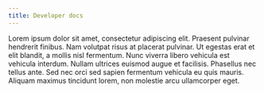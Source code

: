 ```yaml
---
title: Developer docs
---
```


Lorem ipsum dolor sit amet, consectetur adipiscing elit. Praesent pulvinar hendrerit finibus. Nam volutpat risus at placerat pulvinar. Ut egestas erat et elit blandit, a mollis nisl fermentum. Nunc viverra libero vehicula est vehicula interdum. Nullam ultrices euismod augue et facilisis. Phasellus nec tellus ante. Sed nec orci sed sapien fermentum vehicula eu quis mauris. Aliquam maximus tincidunt lorem, non molestie arcu ullamcorper eget. 
